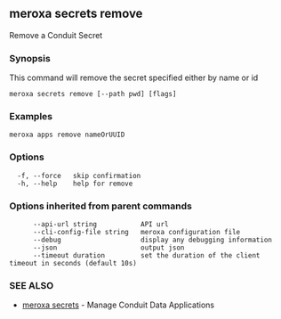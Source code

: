 ## meroxa secrets remove

Remove a Conduit Secret

### Synopsis

This command will remove the secret specified either by name or id

```
meroxa secrets remove [--path pwd] [flags]
```

### Examples

```
meroxa apps remove nameOrUUID
```

### Options

```
  -f, --force   skip confirmation
  -h, --help    help for remove
```

### Options inherited from parent commands

```
      --api-url string           API url
      --cli-config-file string   meroxa configuration file
      --debug                    display any debugging information
      --json                     output json
      --timeout duration         set the duration of the client timeout in seconds (default 10s)
```

### SEE ALSO

* [meroxa secrets](meroxa_secrets.md)	 - Manage Conduit Data Applications

